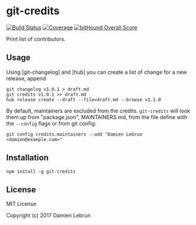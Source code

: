 # git-credits

[![Build Status][ci-badge]][travis]
[![Coverage][codecov-badge]][codecov]
[![bitHound Overall Score][bithound-badge]][bithound]

Print list of contributors.


## Usage

Using [git-changelog] and [hub] you can create a list of change for a new release, append

```
git changelog v1.0.1 > draft.md
git credits v1.0.1 >> draft.md
hub release create --draft --file=draft.md --browse v1.1.0
```

By default, maintainers are excluded from the credits. `git-credits` will look them up from "package.json", MAINTAINERS.md, from the file define with the `--config` flags or from git config:

```
git config credits.maintainers --add "Damien Lebrun <damien@example.com>"
```


## Installation

```
npm install -g git-credits
```


## License

MIT License

Copyright (c) 2017 Damien Lebrun


[travis]: https://travis-ci.org/dinoboff/git-credits
[ci-badge]: https://travis-ci.org/dinoboff/git-credits.svg?branch=master
[bithound]: https://www.bithound.io/github/dinoboff/git-credits
[bithound-badge]: https://www.bithound.io/github/dinoboff/git-credits/badges/score.svg
[codecov]: https://codecov.io/gh/dinoboff/git-credits
[codecov-badge]: https://codecov.io/gh/dinoboff/git-credits/branch/master/graph/badge.svg
